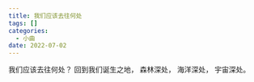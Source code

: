 ```yaml
---
title: 我们应该去往何处
tags: []
categories:
  - 小曲
date: 2022-07-02
---
```

我们应该去往何处？
回到我们诞生之地，
森林深处，
海洋深处，
宇宙深处。
